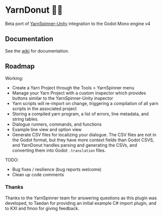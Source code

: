 # YarnDonut 🧶🍩
Beta port of [YarnSpinner-Unity](https://github.com/YarnSpinnerTool/YarnSpinner-Unity) integration to the Godot Mono engine v4

## Documentation

See the [wiki](https://github.com/dogboydog/YarnDonut/wiki) for documentation. 

## Roadmap 

Working:
* Create a Yarn Project through the Tools > YarnSpinner menu
* Manage your Yarn Project with a custom inspector which provides buttons similar to the YarnSpinner-Unity inspector
* Yarn scripts will re-import on change, triggering a compilation of all yarn scripts in the associated project
* Storing a compiled yarn program, a list of errors, line metadata, and string tables.
* Dialogue runners, commands, and functions
* Example line view and option view 
* Generate CSV files for localizing your dialogue. The CSV files are not in the Godot format, but they have more context fields than Godot CSVS, and YarnDonut handles parsing and generating the CSVs, and converting them into Godot `.translation` files.

TODO:
* Bug fixes / resilience (bug reports welcome)
* Clean up code comments

### Thanks

Thanks to the YarnSpinner team for answering questions as this plugin was developed, to Taedan for providing an initial example C# import plugin, and to KXI and fmoo for giving feedback.
